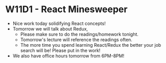 # W11D1 - React Minesweeper

- Nice work today solidifying React concepts! 
- Tomorrow we will talk about Redux, 
    - Please make sure to do the readings/homework tonight. 
    - Tomorrow's lecture will reference the readings often. 
    - The more time you spend learning React/Redux the better your job search will be! Please put in the work! 
- We also have office hours tomorrow from 6PM-8PM!
<!-- - Thanksgiving break is coming up! Make sure to spend that time well! 
    - This time is a gift! Most students at App Academy do not get it.
    - Use it wisely, make sure to touch code everyday!
    - Review widgets and minesweeper when possible!  -->
